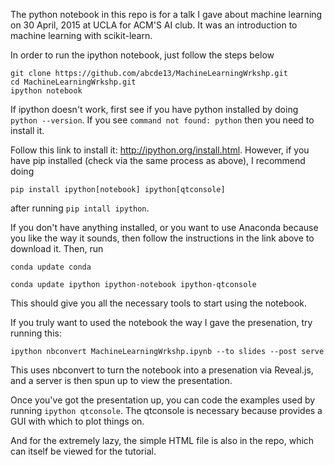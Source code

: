 
The python notebook in this repo is for a talk I gave about machine learning on 30 April, 2015 at UCLA for ACM'S AI club. It was an introduction to machine learning with scikit-learn. 

In order to run the ipython notebook, just follow the steps below

    git clone https://github.com/abcde13/MachineLearningWrkshp.git
    cd MachineLearningWrkshp.git
    ipython notebook

If ipython doesn't work, first see if you have python installed by doing `python --version`. If you see `command not found: python` then you need to install it.

Follow this link to install it: http://ipython.org/install.html. However, if you have pip installed (check via the same process as above),
I recommend doing 
    
    pip install ipython[notebook] ipython[qtconsole]

after running `pip intall ipython`.

If you don't have anything installed, or you want to use Anaconda because you like the way it sounds, then follow the instructions in the link above
to download it. Then, run 

    conda update conda

    conda update ipython ipython-notebook ipython-qtconsole


This should give you all the necessary tools to start using the notebook.

If you truly want to used the notebook the way I gave the presenation, try running this:

    ipython nbconvert MachineLearningWrkshp.ipynb --to slides --post serve

This uses nbconvert to turn the notebook into a presenation via Reveal.js, and a server is then spun up to view the presentation. 
 
Once you've got the presentation up, you can code the examples used by running `ipython qtconsole`. The qtconsole is necessary because provides a GUI with which to plot things on.

And for the extremely lazy, the simple HTML file is also in the repo, which can itself be viewed for the tutorial.

